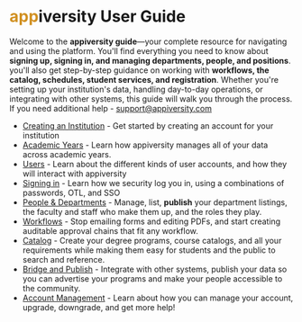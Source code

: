 # <span style='color: #d19021'>app</span>iversity User Guide
Welcome to the **appiversity guide**—your complete resource for navigating and using the platform. You'll find everything you need to know about **signing up, signing in, and managing departments, people, and positions**. you'll also get step-by-step guidance on working with **workflows, the catalog, schedules, student services, and registration**. Whether you're setting up your institution's data, handling day-to-day operations, or integrating with other systems, this guide will walk you through the process. If you need additional help - [support@appiversity.com](mailto:support@appiversity.com)

- [Creating an Institution](./institution/) - Get started by creating an account for your institution
- [Academic Years](./academic-years/) - Learn how appiversity manages all of your data across academic years.
- [Users](./users/) - Learn about the different kinds of user accounts, and how they will interact with appiversity
- [Signing in](./signin/) - Learn how we security log you in, using a combinations of passwords, OTL, and SSO
- [People & Departments](./departments/) - Manage, list, **publish** your department listings, the faculty and staff who make them up, and the roles they play.
- [Workflows](./workflow/) - Stop emailing forms and editing PDFs, and start creating auditable approval chains that fit any workflow.
- [Catalog](./catalog]) - Create your degree programs, course catalogs, and all your requirements while making them easy for students and the public to search and reference.
- [Bridge and Publish](./publishing/) - Integrate with other systems, publish your data so you can advertise your programs and make your people accessible to the community.
- [Account Management](./accounts/) - Learn about how you can manage your account, upgrade, downgrade, and get more help!